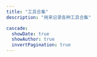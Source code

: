 ```yaml
---
title: "工具合集"
description: "用来记录各种工具合集"

cascade:
  showDate: true
  showAuthor: true
  invertPagination: true
---
```


